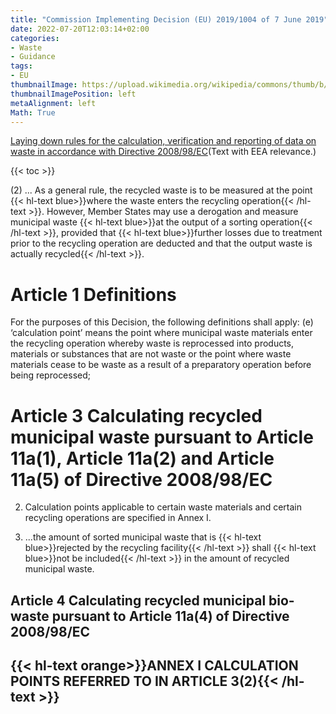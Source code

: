 ```yaml
---
title: "Commission Implementing Decision (EU) 2019/1004 of 7 June 2019"
date: 2022-07-20T12:03:14+02:00
categories:
- Waste
- Guidance
tags:
- EU
thumbnailImage: https://upload.wikimedia.org/wikipedia/commons/thumb/b/b7/Flag_of_Europe.svg/140px-Flag_of_Europe.svg.png
thumbnailImagePosition: left
metaAlignment: left
Math: True
---
```

[Laying down rules for the calculation, verification and reporting of data on waste in accordance with Directive 2008/98/EC](https://eur-lex.europa.eu/eli/dec_impl/2019/1004/oj)(Text with EEA relevance.)
<!--more-->
{{< toc >}}

(2) ... As a general rule, the recycled waste is to be measured at the point {{< hl-text blue>}}where the waste enters the recycling operation{{< /hl-text >}}. However, Member States may use a derogation and measure municipal waste {{< hl-text blue>}}at the output of a sorting operation{{< /hl-text >}}, provided that {{< hl-text blue>}}further losses due to treatment prior to the recycling operation are deducted and that the output waste is actually recycled{{< /hl-text >}}.

# Article 1 Definitions
For the purposes of this Decision, the following definitions shall apply:
(e) ‘calculation point’ means the point where municipal waste materials enter the recycling operation whereby waste is reprocessed into products, materials or substances that are not waste or the point where waste materials cease to be waste as a result of a preparatory operation before being reprocessed;

# Article 3 Calculating recycled municipal waste pursuant to Article 11a(1), Article 11a(2) and Article 11a(5) of Directive 2008/98/EC

2. Calculation points applicable to certain waste materials and certain recycling operations are specified in Annex I.

4. ...the amount of sorted municipal waste that is {{< hl-text blue>}}rejected by the recycling facility{{< /hl-text >}} shall {{< hl-text blue>}}not be included{{< /hl-text >}} in the amount of recycled municipal waste.

## Article 4 Calculating recycled municipal bio-waste pursuant to Article 11a(4) of Directive 2008/98/EC

## {{< hl-text orange>}}ANNEX I CALCULATION POINTS REFERRED TO IN ARTICLE 3(2){{< /hl-text >}}
